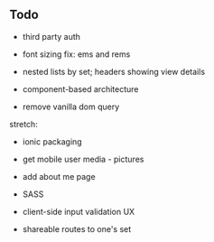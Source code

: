 
## Todo

- third party auth  

- font sizing fix: ems and rems  

- nested lists by set; headers showing view details  

- component-based architecture  

- remove vanilla dom query    


stretch:  

- ionic packaging  

- get mobile user media - pictures  

- add about me page  

- SASS  

- client-side input validation UX  

- shareable routes to one's set  
